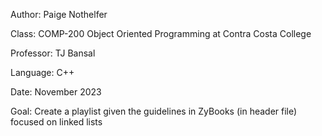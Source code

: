 Author: Paige Nothelfer 

Class: COMP-200 Object Oriented Programming at Contra Costa College 

Professor: TJ Bansal 

Language: C++

Date: November 2023 

Goal: Create a playlist given the guidelines in ZyBooks (in header file) focused on linked lists
